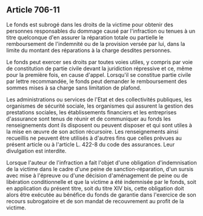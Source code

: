 Article 706-11
----
Le fonds est subrogé dans les droits de la victime pour obtenir des personnes
responsables du dommage causé par l'infraction ou tenues à un titre quelconque
d'en assurer la réparation totale ou partielle le remboursement de l'indemnité
ou de la provision versée par lui, dans la limite du montant des réparations à
la charge desdites personnes.

Le fonds peut exercer ses droits par toutes voies utiles, y compris par voie de
constitution de partie civile devant la juridiction répressive et ce, même pour
la première fois, en cause d'appel. Lorsqu'il se constitue partie civile par
lettre recommandée, le fonds peut demander le remboursement des sommes mises à
sa charge sans limitation de plafond.

Les administrations ou services de l'Etat et des collectivités publiques, les
organismes de sécurité sociale, les organismes qui assurent la gestion des
prestations sociales, les établissements financiers et les entreprises
d'assurance sont tenus de réunir et de communiquer au fonds les renseignements
dont ils disposent ou peuvent disposer et qui sont utiles à la mise en œuvre de
son action récursoire. Les renseignements ainsi recueillis ne peuvent être
utilisés à d'autres fins que celles prévues au présent article ou à l'article L.
422-8 du code des assurances. Leur divulgation est interdite.

Lorsque l'auteur de l'infraction a fait l'objet d'une obligation d'indemnisation
de la victime dans le cadre d'une peine de sanction-réparation, d'un sursis avec
mise à l'épreuve ou d'une décision d'aménagement de peine ou de libération
conditionnelle et que la victime a été indemnisée par le fonds, soit en
application du présent titre, soit du titre XIV bis, cette obligation doit alors
être exécutée au bénéfice du fonds de garantie dans l'exercice de son recours
subrogatoire et de son mandat de recouvrement au profit de la victime.
